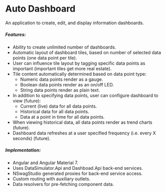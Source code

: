 # Auto Dashboard

An application to create, edit, and display information dashboards.

##### Features:

- Ability to create unlimited number of dashboards.
- Automatic layout of dashboard tiles, based on number of selected data points (one data point per tile).
- User can influence tile layout by tagging specific data points as important (important tiles get more real estate).
- Tile content automatically determined based on data point type:
  - Numeric data points render as a gauge.
  - Boolean data points render as an on/off LED.
  - String data points render as plain text.
- In addition to specifying data points, user can configure dashboard to view (future):
  - Current (live) data for all data points.
  - Historical data for all data points.
  - Data at a point in time for all data points.
- When viewing historical data, all data points render as trend charts (future).
- Dashboard data refreshes at a user specified frequency (i.e. every X seconds) (future).

##### Implementation:

- Angular and Angular Material 7.
- Uses DataSimulator.Api and Dashboad.Api back-end services.
- NSwagStudio generated proxies for back-end service access.
- Custom routing with auxiliary outlets.
- Data resolvers for pre-fetching component data.
